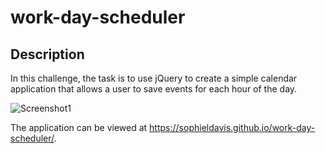 # work-day-scheduler
## Description
In this challenge, the task is to use jQuery to create a simple calendar application that allows a user to save events for each hour of the day.

![Screenshot1](https://user-images.githubusercontent.com/117310251/215324355-1b87dbf1-3198-40d7-b0da-ba570258fec1.png)

The application can be viewed at https://sophieldavis.github.io/work-day-scheduler/.
